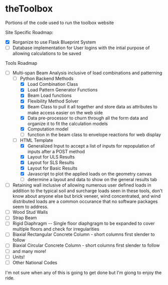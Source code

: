 # theToolbox
Portions of the code used to run the toolbox website


Site Specific Roadmap:
- [x] Rorganize to use Flask Blueprint System
- [ ] Database implementation for User logins with the intial purpose of allowing calculations to be saved 

Tools Roadmap
- [ ] Multi-span Beam Analysis inclusive of load combinations and patterning
  - [ ] Python Backend Methods
    - [x] Load Combination Class
    - [x] Load Pattern Generator Functions
    - [x] Beam Load functions
    - [x] Flexibility Method Solver
    - [x] Beam Class to pull it all together and store data as attributes to make access easier on the web side
    - [x] Data pre-processor to churn through all the form data and organize it to fit the calculation models
    - [x] Computation model
    - [ ] function in the beam class to envelope reactions for web display
  - [ ] HTML Template
    - [x] Generalized Input to accept a list of inputs for repopulation of inputs after a POST method
    - [x] Layout for ULS Results
    - [x] Layout for SLS Results
    - [x] Layout for Basic Results 
    - [x] Javascript to plot the applied loads on the geometry canvas
    - [ ] determine a layout and data to show on the general results tab
- [ ] Retaining wall inclusive of allowing numerous user defined loads in addition to the typical soil and surcharge loads seen in these tools, don't know about anyone else but brick veneer, wind concentrated, and wind distributed loads are a common occurance that no software packages seem to address.
- [ ] Wood Stud Walls
- [ ] Strap Beam
- [ ] Rigid Diaphragm -- Single floor diaphgragm to be expanded to cover multiple floors and check for irregularities
- [ ] Biaxial Rectangular Concrete Column - short columns first slender to follow
- [ ] Biaxial Circular Concrete Column - short columns first slender to follow
- [ ] and many more!
- [ ] Units! 
- [ ] Other National Codes

I'm not sure when any of this is going to get done but I'm giong to enjoy the ride.
